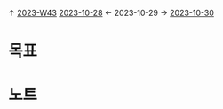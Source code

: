 
↑ [2023-W43](2023-W43.md)
[2023-10-28](2023-10-28.md) ← 2023-10-29 → [2023-10-30](2023-10-30.md)


# 목표



# 노트




